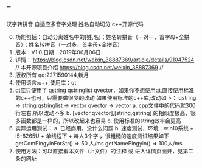 # -
汉字转拼音 自适应多音字处理 姓名自动切分 c++开源代码

0. 功能包括：自动分离姓名中的[姓,名]；姓名转拼音（一对一，首字母+全拼音）；姓名转拼音（一对多，首字母+全拼音）
1. 版本：V1.0   日期：2019年06月06日
2. 详情：
	https://blog.csdn.net/weixin_38887369/article/details/91047524   // 本开源项目介绍
	https://blog.csdn.net/weixin_38887369                            // 
3. 版权所有 qq:2271590144,新月
4. 使用语言:c++,使用库：qt
5. qt库只使用了 qstring qstringlist qvector，如果你不想使用qt,直接使用标准的c++也可，只需要做很少的改动
   如果使用标准的c++库,改动如下：
   qstring     -> string
   qstringlist -> vector<string>
   qvector     -> vector
   a. cpp文件中的代码就300行左右,所以改动不多
   b. [vector,qvector],[string,qstring] 的相似度极高，很多函数都是一样的，所以改起来也容易
   c. 使用标准的string效率会更高
6. 实际运用测试：
	a. 已经商用，没什么问题
	b. 速度测试，环境：win10系统 + i5-8265U + 单线程下 + 每人3个字 ，很粗糙的速度测试结果如下
	   getComPingyinForStr() => 50 人/ms
	   getNamePingyin()      => 100人/ms
7. 使用方法：可以直接看本文件（.h文件）的注释 或 进入详情页面开，见第二条的网址 
